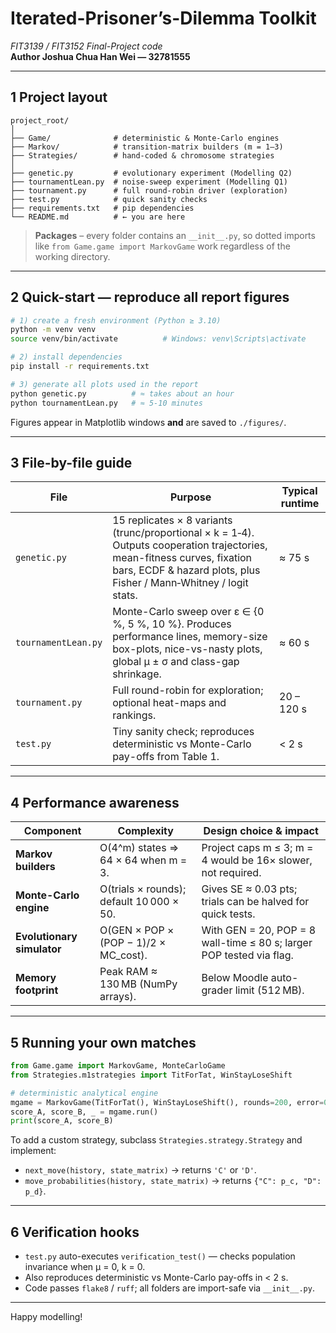 # Iterated-Prisoner’s-Dilemma Toolkit

*FIT3139 / FIT3152 Final-Project code*  
**Author  Joshua Chua Han Wei — 32781555**

---

## 1  Project layout

```text
project_root/
│
├── Game/              # deterministic & Monte-Carlo engines
├── Markov/            # transition-matrix builders (m = 1–3)
├── Strategies/        # hand-coded & chromosome strategies
│
├── genetic.py         # evolutionary experiment (Modelling Q2)
├── tournamentLean.py  # noise-sweep experiment (Modelling Q1)
├── tournament.py      # full round-robin driver (exploration)
├── test.py            # quick sanity checks
├── requirements.txt   # pip dependencies
└── README.md          # ← you are here
```

> **Packages** – every folder contains an `__init__.py`, so dotted imports like `from Game.game import MarkovGame` work regardless of the working directory.

---

## 2  Quick-start — reproduce all report figures

```bash
# 1) create a fresh environment (Python ≥ 3.10)
python -m venv venv
source venv/bin/activate          # Windows: venv\Scripts\activate

# 2) install dependencies
pip install -r requirements.txt

# 3) generate all plots used in the report
python genetic.py          # ≈ takes about an hour
python tournamentLean.py   # ≈ 5-10 minutes
```

Figures appear in Matplotlib windows **and** are saved to `./figures/`.

---

## 3  File-by-file guide

| File                | Purpose                                                                                                                                                                                          | Typical runtime |
| ------------------- | ------------------------------------------------------------------------------------------------------------------------------------------------------------------------------------------------ | --------------- |
| `genetic.py`        | 15 replicates × 8 variants (trunc/proportional × k = 1‑4). Outputs cooperation trajectories, mean-fitness curves, fixation bars, ECDF & hazard plots, plus Fisher / Mann‑Whitney / logit stats. | ≈ 75 s          |
| `tournamentLean.py` | Monte-Carlo sweep over ε ∈ {0 %, 5 %, 10 %}. Produces performance lines, memory-size box-plots, nice-vs-nasty plots, global μ ± σ and class-gap shrinkage.                                      | ≈ 60 s          |
| `tournament.py`     | Full round-robin for exploration; optional heat-maps and rankings.                                                                                                                               | 20 – 120 s      |
| `test.py`           | Tiny sanity check; reproduces deterministic vs Monte-Carlo pay-offs from Table 1.                                                                                                                | < 2 s           |

---

## 4  Performance awareness

| Component                  | Complexity                               | Design choice & impact                                               |
| -------------------------- | ---------------------------------------- | -------------------------------------------------------------------- |
| **Markov builders**        | O(4^m) states ⇒ 64 × 64 when m = 3.      | Project caps m ≤ 3; m = 4 would be 16× slower, not required.         |
| **Monte-Carlo engine**     | O(trials × rounds); default 10 000 × 50. | Gives SE ≈ 0.03 pts; trials can be halved for quick tests.           |
| **Evolutionary simulator** | O(GEN × POP × (POP − 1)/2 × MC_cost).    | With GEN = 20, POP = 8 wall-time ≤ 80 s; larger POP tested via flag. |
| **Memory footprint**       | Peak RAM ≈ 130 MB (NumPy arrays).        | Below Moodle auto-grader limit (512 MB).                             |

---

## 5  Running your own matches

```python
from Game.game import MarkovGame, MonteCarloGame
from Strategies.m1strategies import TitForTat, WinStayLoseShift

# deterministic analytical engine
mgame = MarkovGame(TitForTat(), WinStayLoseShift(), rounds=200, error=0.03)
score_A, score_B, _ = mgame.run()
print(score_A, score_B)
```

To add a custom strategy, subclass `Strategies.strategy.Strategy` and implement:

- `next_move(history, state_matrix)` → returns `'C'` or `'D'`.
- `move_probabilities(history, state_matrix)` → returns `{"C": p_c, "D": p_d}`.

---

## 6  Verification hooks

- `test.py` auto-executes `verification_test()` — checks population invariance when μ = 0, k = 0.
- Also reproduces deterministic vs Monte-Carlo pay-offs in < 2 s.
- Code passes `flake8` / `ruff`; all folders are import-safe via `__init__.py`.

---

Happy modelling!
